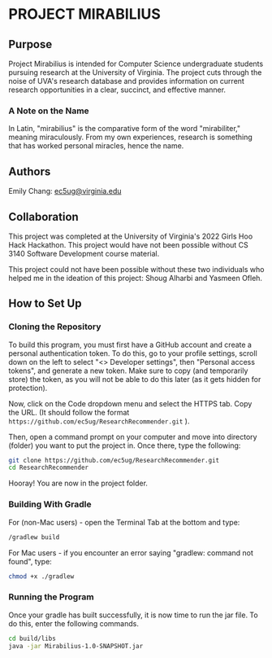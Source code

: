 # PROJECT MIRABILIUS

## Purpose
Project Mirabilius is intended for Computer Science undergraduate students pursuing research at the University of 
Virginia. The project cuts through the noise of UVA's research database and provides information on current research 
opportunities in a clear, succinct, and effective manner.
### A Note on the Name
In Latin, "mirabilius" is the comparative form of the word "mirabiliter," meaning miraculously. From my own experiences,
research is something that has worked personal miracles, hence the name.

## Authors
Emily Chang: ec5ug@virginia.edu

## Collaboration
This project was completed at the University of Virginia's 2022 Girls Hoo Hack Hackathon. This project would have not 
been possible without CS 3140 Software Development course material.

This project could not have been possible without these two individuals who helped me in the ideation of this project:
Shoug Alharbi and Yasmeen Ofleh.

## How to Set Up
### Cloning the Repository
To build this program, you must first have a GitHub account and create a personal authentication token. To do this, go
to your profile settings, scroll down on the left to select "<> Developer settings", then "Personal access tokens", and
generate a new token. Make sure to copy (and temporarily store) the token, as you will not be able to do this later
(as it gets hidden for protection).

Now, click on the Code dropdown menu and select the HTTPS tab. Copy the URL. (It should follow the format 
```https://github.com/ec5ug/ResearchRecommender.git```
).

Then, open a command prompt on your computer and move into directory (folder) you want to put the project in. Once there, 
type the following:
```bash
git clone https://github.com/ec5ug/ResearchRecommender.git
cd ResearchRecommender
```
Hooray! You are now in the project folder.
### Building With Gradle
For (non-Mac users) - open the Terminal Tab at the bottom and type:
```bash
/gradlew build
```
For Mac users - if you encounter an error saying "gradlew: command not found", type: 
```bash
chmod +x ./gradlew
```

### Running the Program
Once your gradle has built successfully, it is now time to run the jar file. To do this, enter the following commands. 
```bash
cd build/libs
java -jar Mirabilius-1.0-SNAPSHOT.jar
```